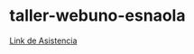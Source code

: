 # taller-webuno-esnaola
[Link de Asistencia](https://docs.google.com/forms/d/e/1FAIpQLSfIGAFiLcAX6T1-vtXQ_M7pBv2CL56XwlB3eJn27NjI5GhfGg/viewform?pli=1) 


